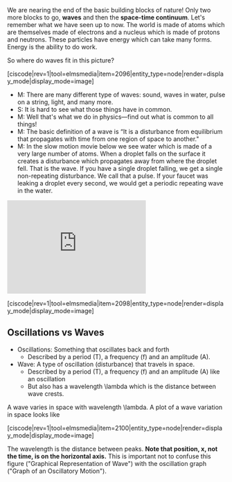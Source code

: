 We are nearing the end of the basic building blocks of nature! Only two more blocks to go, **waves** and then the **space-time continuum**. Let's remember what we have seen up to now. The world is made of atoms which are themselves made of electrons and a nucleus which is made of protons and neutrons. These particles have energy which can take many forms. Energy is the ability to do work.

So where do waves fit in this picture?

[ciscode|rev=1|tool=elmsmedia|item=2096|entity_type=node|render=display_mode|display_mode=image]

- M: There are many different type of waves: sound, waves in water, pulse on a string, light, and many more.
- S: It is hard to see what those things have in common.
- M: Well that's what we do in physics—find out what is common to all things!
- M: The basic definition of a wave is “It is a disturbance from equilibrium that propagates with time from one region of space to another."
- M: In the slow motion movie below we see water which is made of a very large number of atoms. When a droplet falls on the surface it creates a disturbance which propagates away from where the droplet fell. That is the wave. If you have a single droplet falling, we get a single non-repeating disturbance. We call that a pulse. If your faucet was leaking a droplet every second, we would get a periodic repeating wave in the water.

 <iframe allowfullscreen="" frameborder="0" height="215" scrolling="no" src="https://www.youtube.com/embed/CJ-AX1G0SmY" width="320"> </iframe>

[ciscode|rev=1|tool=elmsmedia|item=2098|entity_type=node|render=display_mode|display_mode=image]

## Oscillations vs Waves

- Oscillations: Something that oscillates back and forth
  - Described by a period (T), a frequency (f) and an amplitude (A).
- Wave: A type of oscillation (disturbance) that travels in space.
  - Described by a period (T), a frequency (f) and an amplitude (A) like an oscillation
  - But also has a wavelength <lrn-math>\lambda</lrn-math> which is the distance between wave crests.

A wave varies in space with wavelength <lrn-math>\lambda</lrn-math>. A plot of a wave variation in space looks like

[ciscode|rev=1|tool=elmsmedia|item=2100|entity_type=node|render=display_mode|display_mode=image]

The wavelength is the distance between peaks. **Note that position, x, not the time, is on the horizontal axis.** This is important not to confuse this figure ("Graphical Representation of Wave") with the oscillation graph ("Graph of an Oscillatory Motion").